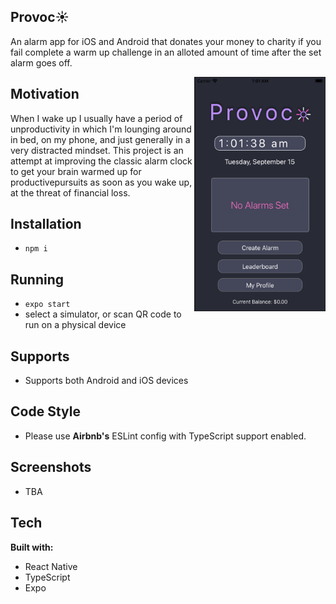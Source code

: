 ## Provoc:sunny:
An alarm app for iOS and Android that donates your money to charity if you fail complete a warm up challenge in an alloted amount of time after the set alarm goes off.

<div>
<img src = "https://raw.githubusercontent.com/j-hertzog/Provoco/master/img/main.provoco.png" width = "210" height = "375" align="right">
</div>

## Motivation 
When I wake up I usually have a period of unproductivity in which I'm lounging around in bed, on my phone, and just generally in a very distracted mindset. This project is an attempt at improving the classic alarm clock to get your brain warmed up for productivepursuits as soon as you wake up, at the threat of financial loss. 

## Installation
- ``` npm i ```

## Running 
- ``` expo start ```
- select a simulator, or scan QR code to run on a physical device

## Supports 
- Supports both Android and iOS devices

## Code Style
- Please use **Airbnb's** ESLint config with TypeScript support enabled.
## Screenshots
- TBA

## Tech
**Built with:**
- React Native
- TypeScript
- Expo


